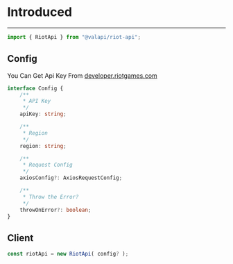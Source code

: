 # Introduced

---

```typescript
import { RiotApi } from "@valapi/riot-api";
```

## Config

You Can Get Api Key From [developer.riotgames.com](https://developer.riotgames.com)

```typescript
interface Config {
    /**
     * API Key
     */
    apiKey: string;

    /**
     * Region
     */
    region: string;

    /**
     * Request Config
     */
    axiosConfig?: AxiosRequestConfig;

    /**
     * Throw the Error?
     */
    throwOnError?: boolean;
}
```

## Client

```typescript
const riotApi = new RiotApi( config? );
```
